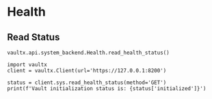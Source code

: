 # Health

## Read Status

`vaultx.api.system_backend.Health.read_health_status()`

```python3
import vaultx
client = vaultx.Client(url='https://127.0.0.1:8200')

status = client.sys.read_health_status(method='GET')
print(f'Vault initialization status is: {status['initialized']}')
```